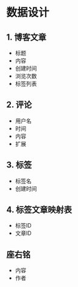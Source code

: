 # 数据设计

## 1. 博客文章

- 标题
- 内容
- 创建时间
- 浏览次数
- 标签列表

## 2. 评论

- 用户名
- 时间
- 内容
- 扩展


## 3. 标签

- 标签名
- 创建时间


## 4. 标签文章映射表

- 标签ID
- 文章ID

## 座右铭

- 内容
- 作者

